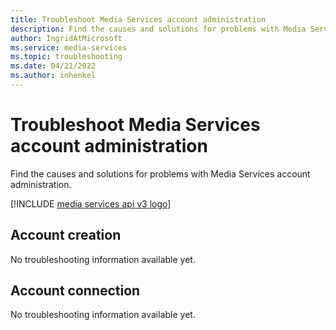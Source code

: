 ```yaml
---
title: Troubleshoot Media Services account administration
description: Find the causes and solutions for problems with Media Services account administration.
author: IngridAtMicrosoft
ms.service: media-services
ms.topic: troubleshooting
ms.date: 04/21/2022
ms.author: inhenkel
---
```

# Troubleshoot Media Services account administration

Find the causes and solutions for problems with Media Services account administration.

[!INCLUDE [media services api v3 logo](./includes/v3-hr.md)]

## Account creation

No troubleshooting information available yet.

## Account connection

No troubleshooting information available yet.
